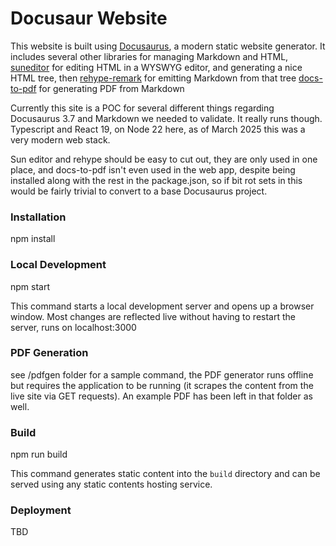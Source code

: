 # Docusaur Website

This website is built using [Docusaurus](https://docusaurus.io/), a modern static website generator.
It includes several other libraries for managing Markdown and HTML, 
[suneditor](https://github.com/JiHong88/suneditor) for editing HTML in a WYSWYG editor, and generating a nice HTML tree, then [rehype-remark](https://github.com/rehypejs/rehype-remark) for emitting Markdown from that tree
[docs-to-pdf](https://github.com/jean-humann/docs-to-pdf) for generating PDF from Markdown

Currently this site is a POC for several different things regarding Docusaurus 3.7 and Markdown we needed to validate. It really runs though. Typescript and React 19, on Node 22 here, as of March 2025 this was a very modern web stack. 

Sun editor and rehype should be easy to cut out, they are only used in one place, and docs-to-pdf isn't even used in the web app, despite being installed along with the rest in the package.json, so if bit rot sets in this would be fairly trivial to convert to a base Docusaurus project.


### Installation
npm install

### Local Development
npm start

This command starts a local development server and opens up a browser window. Most changes are reflected live without having to restart the server, runs on localhost:3000

### PDF Generation
see /pdfgen folder for a sample command, the PDF generator runs offline but requires the application to be running (it scrapes the content from the live site via GET requests). An example PDF has been left in that folder as well.

### Build
npm run build

This command generates static content into the `build` directory and can be served using any static contents hosting service.

### Deployment

TBD
